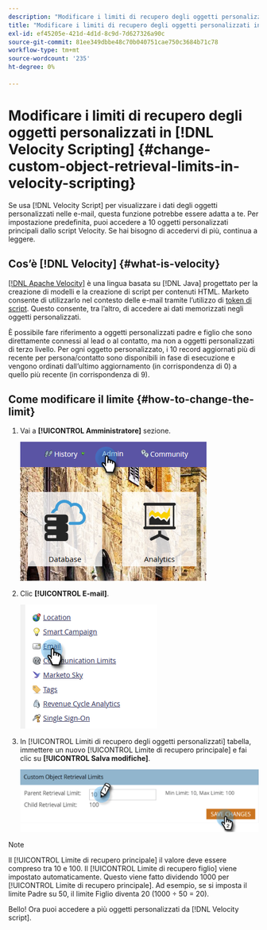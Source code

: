 ```yaml
---
description: "Modificare i limiti di recupero degli oggetti personalizzati in [!DNL Velocity Scripting] - Documentazione di Marketo - Documentazione del prodotto"
title: "Modificare i limiti di recupero degli oggetti personalizzati in [!DNL Velocity Scripting]"
exl-id: ef45205e-421d-4d1d-8c9d-7d627326a90c
source-git-commit: 81ee349dbbe48c70b040751cae750c3684b71c78
workflow-type: tm+mt
source-wordcount: '235'
ht-degree: 0%

---
```


# Modificare i limiti di recupero degli oggetti personalizzati in [!DNL Velocity Scripting] {#change-custom-object-retrieval-limits-in-velocity-scripting}

Se usa [!DNL Velocity Script] per visualizzare i dati degli oggetti personalizzati nelle e-mail, questa funzione potrebbe essere adatta a te. Per impostazione predefinita, puoi accedere a 10 oggetti personalizzati principali dallo script Velocity. Se hai bisogno di accedervi di più, continua a leggere.

## Cos’è [!DNL Velocity] {#what-is-velocity}

[[!DNL Apache Velocity]](https://velocity.apache.org/) è una lingua basata su [!DNL Java] progettato per la creazione di modelli e la creazione di script per contenuti HTML. Marketo consente di utilizzarlo nel contesto delle e-mail tramite l’utilizzo di [token di script](/help/marketo/product-docs/email-marketing/general/using-tokens/create-an-email-script-token.md). Questo consente, tra l’altro, di accedere ai dati memorizzati negli oggetti personalizzati.

È possibile fare riferimento a oggetti personalizzati padre e figlio che sono direttamente connessi al lead o al contatto, ma non a oggetti personalizzati di terzo livello. Per ogni oggetto personalizzato, i 10 record aggiornati più di recente per persona/contatto sono disponibili in fase di esecuzione e vengono ordinati dall’ultimo aggiornamento (in corrispondenza di 0) a quello più recente (in corrispondenza di 9).

## Come modificare il limite {#how-to-change-the-limit}

1. Vai a **[!UICONTROL Amministratore]** sezione.

   ![](assets/change-custom-object-retrieval-limits-in-velocity-scripting-1.png)

1. Clic **[!UICONTROL E-mail]**.

   ![](assets/change-custom-object-retrieval-limits-in-velocity-scripting-2.png)

1. In [!UICONTROL Limiti di recupero degli oggetti personalizzati] tabella, immettere un nuovo [!UICONTROL Limite di recupero principale] e fai clic su **[!UICONTROL Salva modifiche]**.

   ![](assets/change-custom-object-retrieval-limits-in-velocity-scripting-3.png)

>[!NOTE]
>
>Il [!UICONTROL Limite di recupero principale] il valore deve essere compreso tra 10 e 100. Il [!UICONTROL Limite di recupero figlio] viene impostato automaticamente. Questo viene fatto dividendo 1000 per [!UICONTROL Limite di recupero principale]. Ad esempio, se si imposta il limite Padre su 50, il limite Figlio diventa 20 (1000 ÷ 50 = 20).

Bello! Ora puoi accedere a più oggetti personalizzati da [!DNL Velocity script].
